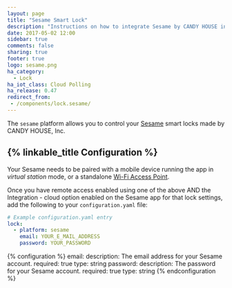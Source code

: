 ```yaml
---
layout: page
title: "Sesame Smart Lock"
description: "Instructions on how to integrate Sesame by CANDY HOUSE into Home Assistant."
date: 2017-05-02 12:00
sidebar: true
comments: false
sharing: true
footer: true
logo: sesame.png
ha_category:
  - Lock
ha_iot_class: Cloud Polling
ha_release: 0.47
redirect_from:
 - /components/lock.sesame/
---
```


The `sesame` platform allows you to control your [Sesame](https://candyhouse.co/) smart locks made by CANDY HOUSE, Inc.

## {% linkable_title Configuration %}

Your Sesame needs to be paired with a mobile device running the app in *virtual station* mode, or a standalone [Wi-Fi Access Point](https://candyhouse.co/collections/frontpage/products/wi-fi-access-point).

Once you have remote access enabled using one of the above AND the Integration - cloud option enabled on the Sesame app for that lock settings, add the following to your `configuration.yaml` file:

```yaml
# Example configuration.yaml entry
lock:
  - platform: sesame
    email: YOUR_E_MAIL_ADDRESS
    password: YOUR_PASSWORD
```

{% configuration %}
email:
  description: The email address for your Sesame account.
  required: true
  type: string
password:
  description: The password for your Sesame account.
  required: true
  type: string
{% endconfiguration %}

